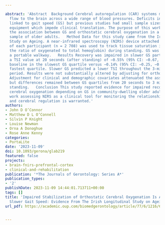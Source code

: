 ---
abstract: 'Abstract  Background Cerebral autoregulation (CAR) systems maintain blood
  flow to the brain across a wide range of blood pressures. Deficits in CAR have been
  linked to gait speed (GS) but previous studies had small sample sizes and used specialized
  equipment which impede clinical translation. The purpose of this work was to assess
  the association between GS and orthostatic cerebral oxygenation in a large, community-dwelling
  sample of older adults.   Method Data for this study came from the Irish Longitudinal
  Study on Ageing. A near-infrared spectroscopy (NIRS) device attached to the forehead
  of each participant (n = 2 708) was used to track tissue saturation index (TSI;
  the ratio of oxygenated to total hemoglobin) during standing. GS was assessed using
  a portable walkway.   Results Recovery was impaired in slower GS participants with
  a TSI value at 20 seconds (after standing) of −0.55% (95% CI: −0.67, −0.42) below
  baseline in the slowest GS quartile versus −0.14% (95% CI: −0.25, −0.04) in the
  fastest quartile. Slower GS predicted a lower TSI throughout the 3-minute monitoring
  period. Results were not substantially altered by adjusting for orthostatic hypotension.
  Adjustment for clinical and demographic covariates attenuated the association between
  but differences remained between GS quartiles from 20 seconds to 3 minutes after
  standing.   Conclusion This study reported evidence for impaired recovery of orthostatic
  cerebral oxygenation depending on GS in community-dwelling older adults. Future
  work assessing NIRS as a clinical tool for monitoring the relationship between GS
  and cerebral regulation is warranted.'
authors:
- John D O’Connor
- Matthew D L O’Connell
- Silvin P Knight
- Louise Newman
- Orna A Donoghue
- Rose Anne Kenny
categories:
- PortaLite
date: '2023-11-09'
doi: 10.1093/gerona/glab219
featured: false
projects:
- brain-fnirs-prefrontal-cortex
- clinical-and-rehabilitation
publication: '*The Journals of Gerontology: Series A*'
publication_types:
- '2'
publishDate: 2023-11-09 14:44:01.713711+00:00
tags: []
title: 'Impaired Stabilization of Orthostatic Cerebral Oxygenation Is Associated With
  Slower Gait Speed: Evidence From The Irish Longitudinal Study on Ageing'
url_pdf: https://academic.oup.com/biomedgerontology/article/77/6/1216/6333163

---
